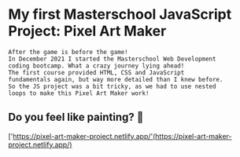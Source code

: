# My first Masterschool JavaScript Project: Pixel Art Maker

```
After the game is before the game!
In December 2021 I started the Masterschool Web Development
coding bootcamp. What a crazy journey lying ahead!
The first course provided HTML, CSS and JavaScript
fundamentals again, but way more detailed than I knew before.
So the JS project was a bit tricky, as we had to use nested
loops to make this Pixel Art Maker work!
```

## Do you feel like painting? 🎨

['https://pixel-art-maker-project.netlify.app/'(https://pixel-art-maker-project.netlify.app/)
